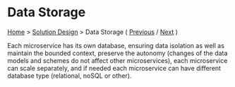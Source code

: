# Data Storage

[Home](../README.md) > [Solution Design](../README.md#solution-design) > Data Storage ( [Previous](./5-event-broker.md) / [Next](./7-front-end-technology.md) )

Each microservice has its own database, ensuring data isolation as well as maintain the bounded context, preserve the autonomy (changes of the data models and schemes do not affect other microservices), each microservice can scale separately, and if needed each microservice can have different database type (relational, noSQL or other).
